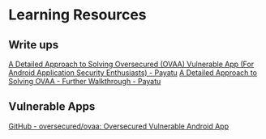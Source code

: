 # Learning Resources
## Write ups
[A Detailed Approach to Solving Oversecured (OVAA) Vulnerable App (For Android Application Security Enthusiasts) - Payatu](https://payatu.com/blog/oversecured-ovaa-walkthrough-part1/)
[A Detailed Approach to Solving OVAA - Further Walkthrough - Payatu](https://payatu.com/blog/oversecured-ovaa-walkthrough-part2/)

## Vulnerable Apps
[GitHub - oversecured/ovaa: Oversecured Vulnerable Android App](https://github.com/oversecured/ovaa)